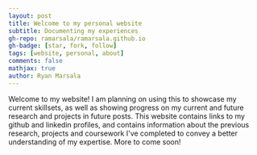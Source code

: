```yaml
---
layout: post
title: Welcome to my personal website
subtitle: Documenting my experiences
gh-repo: ramarsala/ramarsala.github.io
gh-badge: [star, fork, follow]
tags: [website, personal, about]
comments: false
mathjax: true
author: Ryan Marsala
---
```


Welcome to my website! I am planning on using this to showcase my current skillsets, as well as showing progress on my current and future research and projects in future posts. This website contains links to my github and linkedin profiles, and contains information about the previous research, projects and coursework I've completed to convey a better understanding of my expertise. More to come soon!